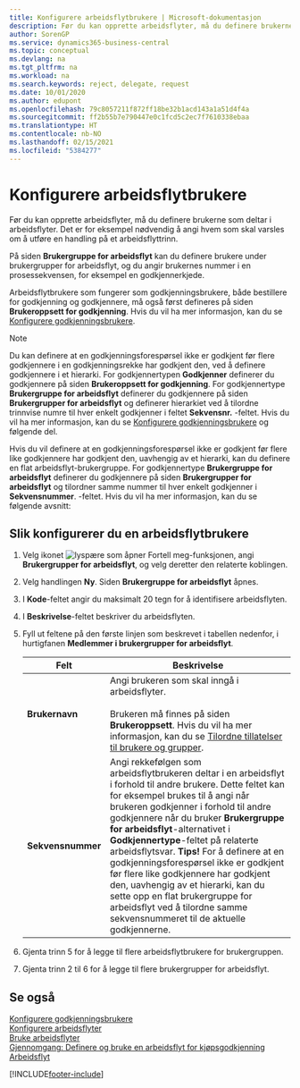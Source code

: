 ```yaml
---
title: Konfigurere arbeidsflytbrukere | Microsoft-dokumentasjon
description: Før du kan opprette arbeidsflyter, må du definere brukerne som deltar i arbeidsflyter. Det er for eksempel nødvendig å angi hvem som skal varsles om å utføre en handling på et arbeidsflyttrinn.
author: SorenGP
ms.service: dynamics365-business-central
ms.topic: conceptual
ms.devlang: na
ms.tgt_pltfrm: na
ms.workload: na
ms.search.keywords: reject, delegate, request
ms.date: 10/01/2020
ms.author: edupont
ms.openlocfilehash: 79c8057211f872ff18be32b1acd143a1a51d4f4a
ms.sourcegitcommit: ff2b55b7e790447e0c1fcd5c2ec7f7610338ebaa
ms.translationtype: HT
ms.contentlocale: nb-NO
ms.lasthandoff: 02/15/2021
ms.locfileid: "5384277"
---
```

# <a name="set-up-workflow-users"></a>Konfigurere arbeidsflytbrukere

Før du kan opprette arbeidsflyter, må du definere brukerne som deltar i arbeidsflyter. Det er for eksempel nødvendig å angi hvem som skal varsles om å utføre en handling på et arbeidsflyttrinn.  

På siden **Brukergruppe for arbeidsflyt** kan du definere brukere under brukergrupper for arbeidsflyt, og du angir brukernes nummer i en prosessekvensen, for eksempel en godkjennerkjede.  

Arbeidsflytbrukere som fungerer som godkjenningsbrukere, både bestillere for godkjenning og godkjennere, må også først defineres på siden **Brukeroppsett for godkjenning**. Hvis du vil ha mer informasjon, kan du se [Konfigurere godkjenningsbrukere](across-how-to-set-up-approval-users.md).  

> [!NOTE]  
> Du kan definere at en godkjenningsforespørsel ikke er godkjent før flere godkjennere i en godkjenningsrekke har godkjent den, ved å definere godkjennere i et hierarki. For godkjennertypen **Godkjenner** definerer du godkjennere på siden **Brukeroppsett for godkjenning**. For godkjennertype **Brukergruppe for arbeidsflyt** definerer du godkjennere på siden **Brukergrupper for arbeidsflyt** og definerer hierarkiet ved å tilordne trinnvise numre til hver enkelt godkjenner i feltet **Sekvensnr.** -feltet. Hvis du vil ha mer informasjon, kan du se [Konfigurere godkjenningsbrukere](across-how-to-set-up-approval-users.md) og følgende del.  
>
> Hvis du vil definere at en godkjenningsforespørsel ikke er godkjent før flere like godkjennere har godkjent den, uavhengig av et hierarki, kan du definere en flat arbeidsflyt-brukergruppe. For godkjennertype **Brukergruppe for arbeidsflyt** definerer du godkjennere på siden **Brukergrupper for arbeidsflyt** og tilordner samme nummer til hver enkelt godkjenner i **Sekvensnummer**. -feltet. Hvis du vil ha mer informasjon, kan du se følgende avsnitt:  

## <a name="to-set-up-a-workflow-user"></a>Slik konfigurerer du en arbeidsflytbrukere

1. Velg ikonet ![lyspære som åpner Fortell meg-funksjonen](media/ui-search/search_small.png "Fortell hva du vil gjøre"), angi **Brukergrupper for arbeidsflyt**, og velg deretter den relaterte koblingen.  
2. Velg handlingen **Ny**. Siden **Brukergruppe for arbeidsflyt** åpnes.  
3. I **Kode**-feltet angir du maksimalt 20 tegn for å identifisere arbeidsflyten.  
4. I **Beskrivelse**-feltet beskriver du arbeidsflyten.  
5. Fyll ut feltene på den første linjen som beskrevet i tabellen nedenfor, i hurtigfanen **Medlemmer i brukergrupper for arbeidsflyt**.  

    |Felt|Beskrivelse|  
    |---------------------------------|---------------------------------------|  
    |**Brukernavn**|Angi brukeren som skal inngå i arbeidsflyter.<br /><br /> Brukeren må finnes på siden **Brukeroppsett**. Hvis du vil ha mer informasjon, kan du se [Tilordne tillatelser til brukere og grupper](ui-define-granular-permissions.md).|  
    |**Sekvensnummer**|Angi rekkefølgen som arbeidsflytbrukeren deltar i en arbeidsflyt i forhold til andre brukere. Dette feltet kan for eksempel brukes til å angi når brukeren godkjenner i forhold til andre godkjennere når du bruker **Brukergruppe for arbeidsflyt**-alternativet i **Godkjennertype**-feltet på relaterte arbeidsflytsvar. **Tips!**  For å definere at en godkjenningsforespørsel ikke er godkjent før flere like godkjennere har godkjent den, uavhengig av et hierarki, kan du sette opp en flat brukergruppe for arbeidsflyt ved å tilordne samme sekvensnummeret til de aktuelle godkjennerne.|  
6. Gjenta trinn 5 for å legge til flere arbeidsflytbrukere for brukergruppen.  
7. Gjenta trinn 2 til 6 for å legge til flere brukergrupper for arbeidsflyt.  

## <a name="see-also"></a>Se også

[Konfigurere godkjenningsbrukere](across-how-to-set-up-approval-users.md)  
[Konfigurere arbeidsflyter](across-set-up-workflows.md)  
[Bruke arbeidsflyter](across-use-workflows.md)  
[Gjennomgang: Definere og bruke en arbeidsflyt for kjøpsgodkjenning](walkthrough-setting-up-and-using-a-purchase-approval-workflow.md)  
[Arbeidsflyt](across-workflow.md)  


[!INCLUDE[footer-include](includes/footer-banner.md)]